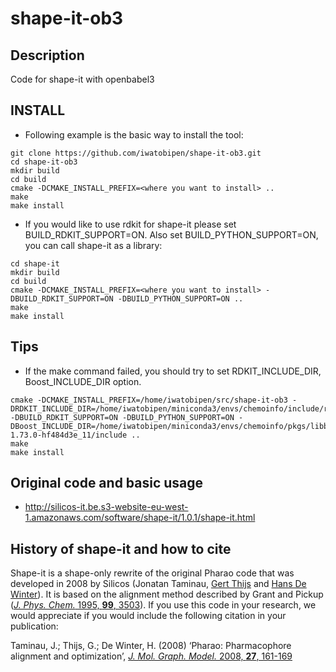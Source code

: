 # shape-it-ob3


## Description

Code for shape-it with openbabel3


## INSTALL

- Following example is the basic way to install the tool:

```
git clone https://github.com/iwatobipen/shape-it-ob3.git
cd shape-it-ob3
mkdir build
cd build
cmake -DCMAKE_INSTALL_PREFIX=<where you want to install> ..
make
make install
```


- If you would like to use rdkit for shape-it please set BUILD_RDKIT_SUPPORT=ON. Also set BUILD_PYTHON_SUPPORT=ON, you can call shape-it as a library:


```
cd shape-it
mkdir build
cd build
cmake -DCMAKE_INSTALL_PREFIX=<where you want to install> -DBUILD_RDKIT_SUPPORT=ON -DBUILD_PYTHON_SUPPORT=ON ..
make
make install
```

## Tips
- If the make command failed, you should try to set RDKIT_INCLUDE_DIR, Boost_INCLUDE_DIR option.

```
cmake -DCMAKE_INSTALL_PREFIX=/home/iwatobipen/src/shape-it-ob3 -DRDKIT_INCLUDE_DIR=/home/iwatobipen/miniconda3/envs/chemoinfo/include/rdkit -DBUILD_RDKIT_SUPPORT=ON -DBUILD_PYTHON_SUPPORT=ON -DBoost_INCLUDE_DIR=/home/iwatobipen/miniconda3/envs/chemoinfo/pkgs/libboost-1.73.0-hf484d3e_11/include ..
make
make install
```


## Original code and basic usage

- http://silicos-it.be.s3-website-eu-west-1.amazonaws.com/software/shape-it/1.0.1/shape-it.html



## History of shape-it and how to cite

Shape-it is a shape-only rewrite of the original Pharao code that was developed in 2008 by Silicos (Jonatan Taminau, [Gert Thijs](https://github.com/gertthijs) and [Hans De Winter](https://github.com/hansdewinter)). It is based on the alignment method described by Grant and Pickup ([*J. Phys. Chem.* 1995, **99**, 3503](https://pubs.acs.org/doi/10.1021/j100011a016)).
If you use this code in your research, we would appreciate if you would include the following citation in your publication:

Taminau, J.; Thijs, G.; De Winter, H. (2008) ‘Pharao: Pharmacophore alignment and optimization’, [*J. Mol. Graph. Model.* 2008, **27**, 161-169](https://doi.org/10.1016/j.jmgm.2008.04.003)
